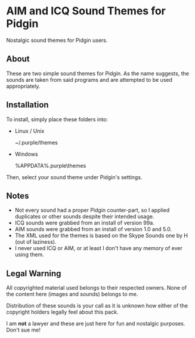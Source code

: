 AIM and ICQ Sound Themes for Pidgin
===================================

Nostalgic sound themes for Pidgin users.

About
-----

These are two simple sound themes for Pidgin. As the name suggests, the 
sounds are taken from said programs and are attempted to be used  
appropriately.

Installation
------------

To install, simply place these folders into:

- Linux / Unix

	~/.purple/themes

- Windows

	%APPDATA%\.purple\themes

Then, select your sound theme under Pidgin's settings.

Notes
-----

- Not every sound had a proper Pidgin counter-part, so I applied  
  duplicates or other sounds despite their intended usage.
- ICQ sounds were grabbed from an install of version 99a.
- AIM sounds were grabbed from an install of version 1.0 and 5.0.
- The XML used for the themes is based on the Skype Sounds one by H (out 
  of laziness).
- I never used ICQ or AIM, or at least I don't have any memory of ever 
  using them.

Legal Warning
-------------

All copyrighted material used belongs to their respected owners. None of 
the content here (images and sounds) belongs to me.

Distribution of these sounds is your call as it is unknown how either of 
the copyright holders legally feel about this pack.

I am **not** a lawyer and these are just here for fun and nostalgic 
purposes. Don't sue me!